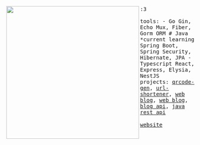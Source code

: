 <p float="left">
 <img src="https://github.com/fr3fou/fr3fou/assets/1344906/2896e138-3d60-4ec9-a735-fe169704be69" width="350" align="left">
  <p float="left">
    <samp>
      :3 
      <br>
      <br>
      tools:
      - Go
          Gin, Echo Mux, Fiber, Gorm ORM
      # Java *current learning
          Spring Boot, Spring Security, Hibernate, JPA
      - Typescript
          React, Express, Elysia, NestJS
      <br>
      projects: <a href="https://github.com/lorewired/qrcode-generator">qrcode-gen</a>, <a href="https://github.com/lorewired/url-shortener">url-shortener</a>, <a href="https://github.com/lorewired/ts-blog-web-update">web blog</a>, <a href="https://github.com/lorewired/ts-blog-web-update">web blog</a>, <a href="https://github.com/lorewired/go-blog-api">blog api</a>, <a href="https://github.com/lorewired/projeto-spring">java rest api</a>
      <br>
      <br>
      <a href="https://lorewired.netlify.app/">website</a>
      <b>
    </samp>
    <br>
    <br>
  </p>
</p>
